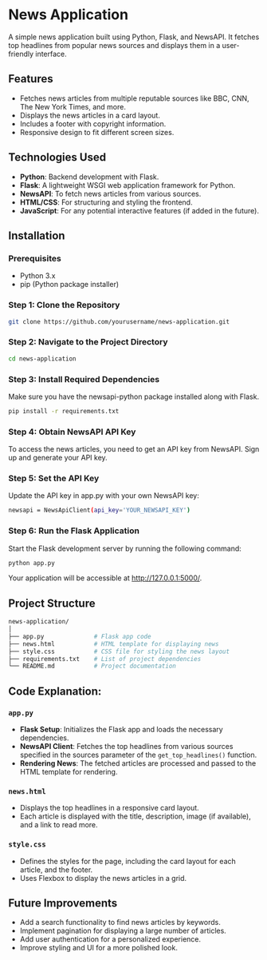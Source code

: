 # News Application

A simple news application built using Python, Flask, and NewsAPI. It fetches top headlines from popular news sources and displays them in a user-friendly interface.

## Features
- Fetches news articles from multiple reputable sources like BBC, CNN, The New York Times, and more.
- Displays the news articles in a card layout.
- Includes a footer with copyright information.
- Responsive design to fit different screen sizes.

## Technologies Used
- **Python**: Backend development with Flask.
- **Flask**: A lightweight WSGI web application framework for Python.
- **NewsAPI**: To fetch news articles from various sources.
- **HTML/CSS**: For structuring and styling the frontend.
- **JavaScript**: For any potential interactive features (if added in the future).

## Installation

### Prerequisites
- Python 3.x
- pip (Python package installer)

### Step 1: Clone the Repository
```bash
git clone https://github.com/yourusername/news-application.git
```
### Step 2: Navigate to the Project Directory
```bash
cd news-application
```
### Step 3: Install Required Dependencies
Make sure you have the newsapi-python package installed along with Flask.
```bash
pip install -r requirements.txt
```
### Step 4: Obtain NewsAPI API Key
To access the news articles, you need to get an API key from NewsAPI. Sign up and generate your API key.
### Step 5: Set the API Key
Update the API key in app.py with your own NewsAPI key:
```bash
newsapi = NewsApiClient(api_key='YOUR_NEWSAPI_KEY')
```
### Step 6: Run the Flask Application
Start the Flask development server by running the following command:
```bash
python app.py
```
Your application will be accessible at http://127.0.0.1:5000/.

## Project Structure
```bash
news-application/
│
├── app.py              # Flask app code
├── news.html           # HTML template for displaying news
├── style.css           # CSS file for styling the news layout
├── requirements.txt    # List of project dependencies
└── README.md           # Project documentation
```
## Code Explanation:
### `app.py`
- **Flask Setup**: Initializes the Flask app and loads the necessary dependencies.
- **NewsAPI Client**: Fetches the top headlines from various sources specified in the sources parameter of the `get_top_headlines()` function.
- **Rendering News**: The fetched articles are processed and passed to the HTML template for rendering.
### `news.html`
- Displays the top headlines in a responsive card layout.
- Each article is displayed with the title, description, image (if available), and a link to read more.
### `style.css`
- Defines the styles for the page, including the card layout for each article, and the footer.
- Uses Flexbox to display the news articles in a grid.
## Future Improvements
- Add a search functionality to find news articles by keywords.
- Implement pagination for displaying a large number of articles.
- Add user authentication for a personalized experience.
- Improve styling and UI for a more polished look.
